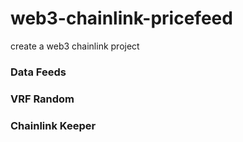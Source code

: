 # web3-chainlink-pricefeed
create a web3 chainlink project

### Data Feeds

### VRF Random

### Chainlink Keeper
